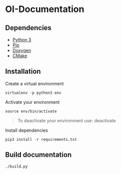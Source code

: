 # OI-Documentation

## Dependencies

- [Python 3](https://www.python.org/downloads/)
- [Pip](https://pypi.org/project/pip/)
- [Doxygen](https://www.doxygen.nl/download.html)
- [CMake](https://cmake.org/download/)

## Installation

Create a virtual environment
```
virtualenv -p python3 env
```

Activate your environment
```
source env/bin/activate
```
>To deactivate your environment use: deactivate

Install dependencies
```
pip3 install -r requirements.txt
```

## Build documentation

```
./build.py
```